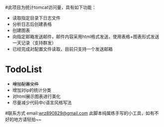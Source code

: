 #此项目为统计tomcat访问量，具有如下功能：
- 读取指定目录下日志文件
- 分析日志后创建表格
- 创建图表
- 向指定邮箱发送邮件，邮件内容采用html格式发送，使用表格+图表形式发送一天记录（支持群发）
- 已经完成对配置文件读取，目前只支持一个发送邮箱

# TodoList
- ~~增加配置文件~~
- 增加对ip的统计分类
- 对html展示图表进行美化
- 尽量减少代码中c语言风格写法

#联系方式
email:wrz890829@gmail.com
此脚本纯属练手写的小工具，如有不好的地方请轻拍~~

